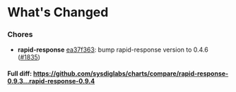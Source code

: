 # What's Changed

### Chores
- **rapid-response** [ea37f363](https://github.com/sysdiglabs/charts/commit/ea37f363d44e1c14a2702eb74f7c83f5331215a4): bump rapid-response version to 0.4.6 ([#1835](https://github.com/sysdiglabs/charts/issues/1835))
#### Full diff: https://github.com/sysdiglabs/charts/compare/rapid-response-0.9.3...rapid-response-0.9.4
